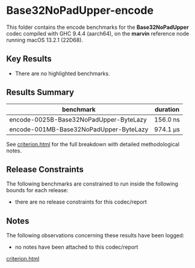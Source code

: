 # Base32NoPadUpper-encode

This folder contains the encode benchmarks for the **Base32NoPadUpper** codec compiled with GHC 9.4.4 (aarch64), on the 
**marvin** reference node running macOS 13.2.1 (22D68).

## Key Results

* There are no highlighted benchmarks.

## Results Summary

| benchmark                              | duration |
| -------------------------------------- | -------- |
| encode-0025B-Base32NoPadUpper-ByteLazy | 156.0 ns |
| encode-001MB-Base32NoPadUpper-ByteLazy | 974.1 μs |

See [criterion.html](criterion.html) for the full breakdown with detailed methodological notes.

## Release Constraints

The following benchmarks are constrained to run inside the following bounds for each release:

* there are no release constraints for this codec/report

## Notes

The following observations concerning these results have been logged:
* no notes have been attached to this codec/report

[criterion.html](criterion.html)

